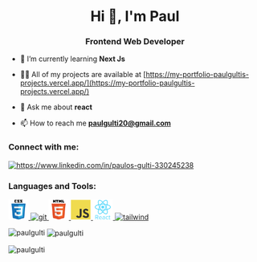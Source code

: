 <h1 align="center">Hi 👋, I'm Paul</h1>
<h3 align="center">Frontend Web Developer</h3>

- 🌱 I’m currently learning **Next Js**

- 👨‍💻 All of my projects are available at [https://my-portfolio-paulgultis-projects.vercel.app/](https://my-portfolio-paulgultis-projects.vercel.app/)

- 💬 Ask me about **react**

- 📫 How to reach me **paulgulti20@gmail.com**

<h3 align="left">Connect with me:</h3>
<p align="left">
<a href="https://linkedin.com/in/https://www.linkedin.com/in/paulos-gulti-330245238" target="blank"><img align="center" src="https://raw.githubusercontent.com/rahuldkjain/github-profile-readme-generator/master/src/images/icons/Social/linked-in-alt.svg" alt="https://www.linkedin.com/in/paulos-gulti-330245238" height="30" width="40" /></a>
</p>

<h3 align="left">Languages and Tools:</h3>
<p align="left"> <a href="https://www.w3schools.com/css/" target="_blank" rel="noreferrer"> <img src="https://raw.githubusercontent.com/devicons/devicon/master/icons/css3/css3-original-wordmark.svg" alt="css3" width="40" height="40"/> </a> <a href="https://git-scm.com/" target="_blank" rel="noreferrer"> <img src="https://www.vectorlogo.zone/logos/git-scm/git-scm-icon.svg" alt="git" width="40" height="40"/> </a> <a href="https://www.w3.org/html/" target="_blank" rel="noreferrer"> <img src="https://raw.githubusercontent.com/devicons/devicon/master/icons/html5/html5-original-wordmark.svg" alt="html5" width="40" height="40"/> </a> <a href="https://developer.mozilla.org/en-US/docs/Web/JavaScript" target="_blank" rel="noreferrer"> <img src="https://raw.githubusercontent.com/devicons/devicon/master/icons/javascript/javascript-original.svg" alt="javascript" width="40" height="40"/> </a> <a href="https://reactjs.org/" target="_blank" rel="noreferrer"> <img src="https://raw.githubusercontent.com/devicons/devicon/master/icons/react/react-original-wordmark.svg" alt="react" width="40" height="40"/> </a> <a href="https://tailwindcss.com/" target="_blank" rel="noreferrer"> <img src="https://www.vectorlogo.zone/logos/tailwindcss/tailwindcss-icon.svg" alt="tailwind" width="40" height="40"/> </a> </p>

<p><img align="left" src="https://github-readme-stats.vercel.app/api/top-langs?username=paulgulti&show_icons=true&locale=en&layout=compact" alt="paulgulti" /></p>

<p>&nbsp;<img align="center" src="https://github-readme-stats.vercel.app/api?username=paulgulti&show_icons=true&locale=en" alt="paulgulti" /></p>

<p><img align="center" src="https://github-readme-streak-stats.herokuapp.com/?user=paulgulti&" alt="paulgulti" /></p>
